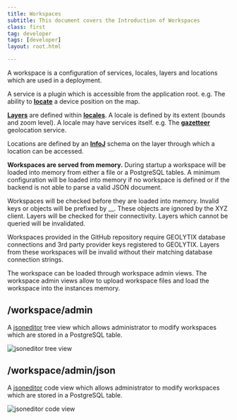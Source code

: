 ```yaml
---
title: Workspaces
subtitle: This document covers the Introduction of Workspaces
class: first
tag: developer
tags: [developer]
layout: root.html

---
```


A workspace is a configuration of services, locales, layers and locations which are used in a deployment.

A service is a plugin which is accessible from the application root. e.g. The ability to [**locate**](../locate/) a device position on the map.

[**Layers**](../../layers/layers) are defined within [**locales**](../../locales/locales/). A locale is defined by its extent \(bounds and zoom level\). A locale may have services itself. e.g. The [**gazetteer**](../../locales/gazetteer/) geolocation service.

Locations are defined by an [**InfoJ**](../../infoj/infoj/) schema on the layer through which a location can be accessed.

**Workspaces are served from memory.** During startup a workspace will be loaded into memory from either a file or a PostgreSQL tables. A minimum configuration will be loaded into memory if no workspace is defined or if the backend is not able to parse a valid JSON document.

Workspaces will be checked before they are loaded into memory. Invalid keys or objects will be prefixed by \_\_. These objects are ignored by the XYZ client. Layers will be checked for their connectivity. Layers which cannot be queried will be invalidated.

Workspaces provided in the GitHub repository require GEOLYTIX database connections and 3rd party provider keys registered to GEOLYTIX. Layers from these workspaces will be invalid without their matching database connection strings.

The workspace can be loaded through workspace admin views. The workspace admin views allow to upload workspace files and load the workspace into the instances memory.

## **/workspace/admin**

A [jsoneditor](https://github.com/josdejong/jsoneditor) tree view which allows administrator to modify workspaces which are stored in a PostgreSQL table.

![jsoneditor tree view](../workspaces_1.png)

## **/workspace/admin/json**

A [jsoneditor](https://github.com/josdejong/jsoneditor) code view which allows administrator to modify workspaces which are stored in a PostgreSQL table.

![jsoneditor code view](../workspaces_2.png)
